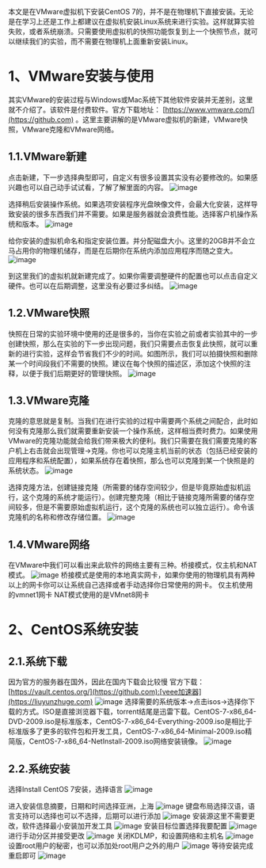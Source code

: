 
本文是在VMware虚拟机下安装CentOS 7的，并不是在物理机下直接安装。无论是在学习上还是工作上都建议在虚拟机安装Linux系统来进行实验。这样就算实验失败，或者系统崩溃。只需要使用虚拟机的快照功能恢复到上一个快照节点，就可以继续我们的实验，而不需要在物理机上面重新安装Linux。


# 1、VMware安装与使用


其实VMware的安装过程与Windows或Mac系统下其他软件安装并无差别，这里就不介绍了。该软件是付费软件。官方下载地址： [https://www.vmware.com/](https://github.com) 。这里主要讲解的是VMware虚拟机的新建，VMware快照，VMware克隆和VMware网络。


## 1\.1\.VMware新建


点击新建，下一步选择典型即可，自定义有很多设置其实没有必要修改的。如果感兴趣也可以自己动手试试看，了解了解里面的内容。
![image](https://img2024.cnblogs.com/blog/3540068/202411/3540068-20241122001820986-1698311348.png)


选择稍后安装操作系统。如果选项安装程序光盘映像文件，会最大化安装，这样导致安装的很多东西我们并不需要。如果是服务器就会浪费性能。选择客户机操作系统和版本。
![image](https://img2024.cnblogs.com/blog/3540068/202411/3540068-20241122001827612-1634691106.png)


给你安装的虚拟机命名和指定安装位置。并分配磁盘大小。这里的20GB并不会立马占用你的物理机储存，而是在后期你在系统内添加应用程序而随之变大。
![image](https://img2024.cnblogs.com/blog/3540068/202411/3540068-20241122001837157-201635252.png)


到这里我们的虚拟机就新建完成了。如果你需要调整硬件的配置也可以点击自定义硬件。也可以在后期调整，这里没有必要过多纠结。
![image](https://img2024.cnblogs.com/blog/3540068/202411/3540068-20241122004908009-1157497394.png)


## 1\.2\.VMware快照


快照在日常的实验环境中使用的还是很多的，当你在实验之前或者实验其中的一步创建快照，那么在实验的下一步出现问题，我们只需要点击恢复此快照，就可以重新的进行实验，这样会节省我们不少的时间。如图所示，我们可以拍摄快照和删除某一个时间段我们不需要的快照。建议在每个快照的描述区，添加这个快照的注释，以便于我们后期更好的管理快照。
![image](https://img2024.cnblogs.com/blog/3540068/202411/3540068-20241122005551526-1329353952.png)


## 1\.3\.VMware克隆


克隆的意思就是复制。当我们在进行实验的过程中需要两个系统之间配合，此时如何没有克隆那么我们就需要重新安装一个操作系统，这样相当费时费力。如果使用VMware的克隆功能就会给我们带来极大的便利。我们只需要在我们需要克隆的客户机上右击就会出现管理→克隆。你也可以克隆主机当前的状态（包括已经安装的应用程序和系统配置），如果系统存在着快照，那么也可以克隆到某一个快照是的系统状态。
![image](https://img2024.cnblogs.com/blog/3540068/202411/3540068-20241122005601539-2052245435.png)


选择克隆方法，创建链接克隆（所需要的储存空间较少，但是毕竟原始虚拟机运行，这个克隆的系统才能运行）。创建完整克隆（相比于链接克隆所需要的储存空间较多，但是不需要原始虚拟机运行，这个克隆的系统也可以独立运行）。命令该克隆机的名称和修改存储位置。
![image](https://img2024.cnblogs.com/blog/3540068/202411/3540068-20241122005605486-1172090432.png)


## 1\.4\.VMware网络


在VMware中我们可以看出来此软件的网络主要有三种。桥接模式，仅主机和NAT模式。
![image](https://img2024.cnblogs.com/blog/3540068/202411/3540068-20241122002235413-451487238.png)
桥接模式是使用的本地真实网卡，如果你使用的物理机具有两种以上的网卡你可以让系统自己选择或者手动选择你日常使用的网卡。
仅主机使用的vmnet1网卡
NAT模式使用的是VMnet8网卡


# 2、CentOS系统安装


## 2\.1\.系统下载


因为官方的服务器在国外，因此在国内下载会比较慢
官方下载：[https://vault.centos.org/](https://github.com):[veee加速器](https://liuyunzhuge.com)
![image](https://img2024.cnblogs.com/blog/3540068/202411/3540068-20241122114612462-1761513610.png)
选择需要的系统版本→点击isos→选择你下载的方式。ISO是直接浏览器下载，torrent结尾是迅雷下载。CentOS\-7\-x86\_64\-DVD\-2009\.iso是标准版本，CentOS\-7\-x86\_64\-Everything\-2009\.iso是相比于标准版多了更多的软件包和开发工具，CentOS\-7\-x86\_64\-Minimal\-2009\.iso精简版，CentOS\-7\-x86\_64\-NetInstall\-2009\.iso网络安装镜像。
![image](https://img2024.cnblogs.com/blog/3540068/202411/3540068-20241122123458558-1013975767.png)


## 2\.2\.系统安装


选择Install CentOS 7安装，选择语言
![image](https://img2024.cnblogs.com/blog/3540068/202411/3540068-20241122004137554-1064129599.png)


进入安装信息摘要，日期和时间选择亚洲，上海
![image](https://img2024.cnblogs.com/blog/3540068/202411/3540068-20241122004144248-1174899555.png)
键盘布局选择汉语，语言支持可以选择也可以不选择，后期可以进行添加
![image](https://img2024.cnblogs.com/blog/3540068/202411/3540068-20241122004148754-1780238453.png)
安装源这里不需要更改，软件选择最小安装加开发工具
![image](https://img2024.cnblogs.com/blog/3540068/202411/3540068-20241122004153661-1030302322.png)
安装目标位置选择我要配置
![image](https://img2024.cnblogs.com/blog/3540068/202411/3540068-20241122004158844-1289964215.png)
进行手动分区并接受更改
![image](https://img2024.cnblogs.com/blog/3540068/202411/3540068-20241122004204047-800183554.png)
关闭KDLMP，和设置网络和主机名
![image](https://img2024.cnblogs.com/blog/3540068/202411/3540068-20241122004208783-1622193458.png)
设置root用户的秘密，也可以添加处root用户之外的用户
![image](https://img2024.cnblogs.com/blog/3540068/202411/3540068-20241122004218476-1997798451.png)
等待安装完成重启即可
![image](https://img2024.cnblogs.com/blog/3540068/202411/3540068-20241122004648899-1116759399.png)


